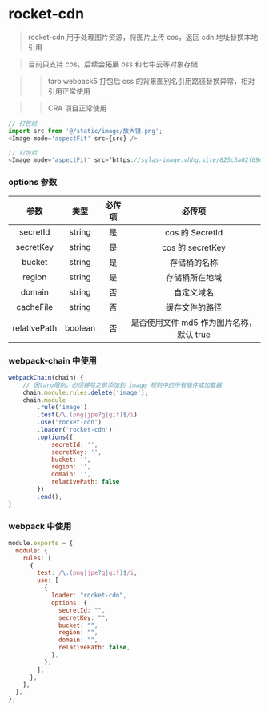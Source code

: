 # rocket-cdn

> rocket-cdn 用于处理图片资源，将图片上传 cos，返回 cdn 地址替换本地引用

> 目前只支持 cos，后续会拓展 oss 和七牛云等对象存储

> > taro webpack5 打包后 css 的背景图别名引用路径替换异常，相对引用正常使用

> > CRA 项目正常使用

```js
// 打包前
import src from '@/static/image/放大镜.png';
<Image mode='aspectFit' src={src} />

// 打包后
<Image mode='aspectFit' src=‘https://sylas-image.vhhg.site/825c5a02f69c8022d24e8f3b07e95323.png’ />
```

### options 参数

|     参数     |  类型   | 必传项 |                  必传项                  |
| :----------: | :-----: | :----: | :--------------------------------------: |
|   secretId   | string  |   是   |             cos 的 SecretId              |
|  secretKey   | string  |   是   |             cos 的 secretKey             |
|    bucket    | string  |   是   |               存储桶的名称               |
|    region    | string  |   是   |              存储桶所在地域              |
|    domain    | string  |   否   |                自定义域名                |
|  cacheFile   | string  |   否   |              缓存文件的路径              |
| relativePath | boolean |   否   | 是否使用文件 md5 作为图片名称，默认 true |

### webpack-chain 中使用

```js
webpackChain(chain) {
    // 因taro限制，必须移除之前添加到 image 规则中的所有插件或加载器
    chain.module.rules.delete('image');
    chain.module
        .rule('image')
        .test(/\.(png|jpe?g|gif)$/i)
        .use('rocket-cdn')
        .loader('rocket-cdn')
        .options({
            secretId: '',
            secretKey: '',
            bucket: '',
            region: '',
            domain: '',
            relativePath: false
        })
        .end();
}
```

### webpack 中使用

```js
module.exports = {
  module: {
    rules: [
      {
        test: /\.(png|jpe?g|gif)$/i,
        use: [
          {
            loader: "rocket-cdn",
            options: {
              secretId: "",
              secretKey: "",
              bucket: "",
              region: "",
              domain: "",
              relativePath: false,
            },
          },
        ],
      },
    ],
  },
};
```
